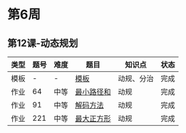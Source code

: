 # 第6周
## 第12课-动态规划
|类型|题号|难度|题目|知识点|状态|
|---|---|---|---|---|---|
|模板|-|-|[模板](./template)|动规、分治|完成|
|作业|64|中等|[最小路径和](./minimumPathSum)|动规|完成|
|作业|91|中等|[解码方法](./decodeWays)|动规|完成|
|作业|221|中等|[最大正方形](./maximalSquare)|动规|完成|
